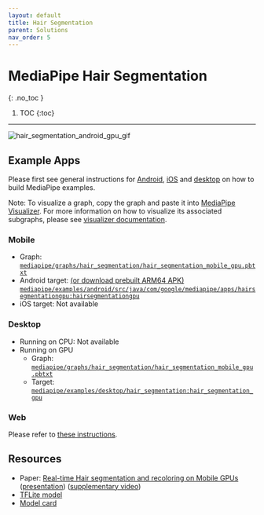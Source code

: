 ```yaml
---
layout: default
title: Hair Segmentation
parent: Solutions
nav_order: 5
---
```


# MediaPipe Hair Segmentation
{: .no_toc }

1. TOC
{:toc}
---

![hair_segmentation_android_gpu_gif](../images/mobile/hair_segmentation_android_gpu.gif)

## Example Apps

Please first see general instructions for
[Android](../getting_started/building_examples.md#android), [iOS](../getting_started/building_examples.md#ios)
and [desktop](../getting_started/building_examples.md#desktop) on how to build MediaPipe
examples.

Note: To visualize a graph, copy the graph and paste it into
[MediaPipe Visualizer](https://viz.mediapipe.dev/). For more information on how
to visualize its associated subgraphs, please see
[visualizer documentation](../tools/visualizer.md).

### Mobile

*   Graph:
    [`mediapipe/graphs/hair_segmentation/hair_segmentation_mobile_gpu.pbtxt`](https://github.com/google/mediapipe/tree/master/mediapipe/graphs/hair_segmentation/hair_segmentation_mobile_gpu.pbtxt)
*   Android target:
    [(or download prebuilt ARM64 APK)](https://drive.google.com/open?id=1mmLtyL8IRfCUbqqu0-E-Hgjr_e6P3XAy)
    [`mediapipe/examples/android/src/java/com/google/mediapipe/apps/hairsegmentationgpu:hairsegmentationgpu`](https://github.com/google/mediapipe/tree/master/mediapipe/examples/android/src/java/com/google/mediapipe/apps/hairsegmentationgpu/BUILD)
*   iOS target: Not available

### Desktop

*   Running on CPU: Not available
*   Running on GPU
    *   Graph:
        [`mediapipe/graphs/hair_segmentation/hair_segmentation_mobile_gpu.pbtxt`](https://github.com/google/mediapipe/tree/master/mediapipe/graphs/hair_segmentation/hair_segmentation_mobile_gpu.pbtxt)
    *   Target:
        [`mediapipe/examples/desktop/hair_segmentation:hair_segmentation_gpu`](https://github.com/google/mediapipe/tree/master/mediapipe/examples/desktop/hair_segmentation/BUILD)

### Web

Please refer to [these instructions](../index.md#mediapipe-on-the-web).

## Resources

*   Paper:
    [Real-time Hair segmentation and recoloring on Mobile GPUs](https://arxiv.org/abs/1907.06740)
    ([presentation](https://drive.google.com/file/d/1C8WYlWdDRNtU1_pYBvkkG5Z5wqYqf0yj/view))
    ([supplementary video](https://drive.google.com/file/d/1LPtM99Ch2ogyXYbDNpEqnUfhFq0TfLuf/view))
*   [TFLite model](https://github.com/google/mediapipe/tree/master/mediapipe/models/hair_segmentation.tflite)
*   [Model card](https://drive.google.com/file/d/1lPwJ8BD_-3UUor4LayQ0xpa_RIC_hoRh/view)
